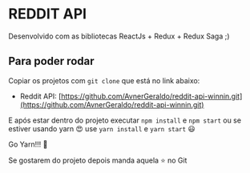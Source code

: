 # REDDIT API

Desenvolvido com as bibliotecas ReactJs + Redux + Redux Saga ;)

## Para poder rodar
Copiar os projetos com `git clone` que está no link abaixo:
- Reddit API: [https://github.com/AvnerGeraldo/reddit-api-winnin.git](https://github.com/AvnerGeraldo/reddit-api-winnin.git)

E após estar dentro do projeto executar `npm install` e `npm start` ou se estiver usando yarn :heart_eyes: use `yarn install` e `yarn start` :smiley:

Go Yarn!!! :punch:

Se gostarem do projeto depois manda aquela :star: no Git 
